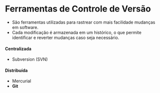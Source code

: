 # Ferramentas de Controle de Versão

- São ferramentas utilizadas para rastrear com mais facilidade mudanças em software.
- Cada modificação é armazenada em um histórico, o que permite identificar e reverter mudanças caso seja necessário.

#### Centralizada

- Subversion (SVN)

#### Distribuída

- Mercurial
- **Git**

